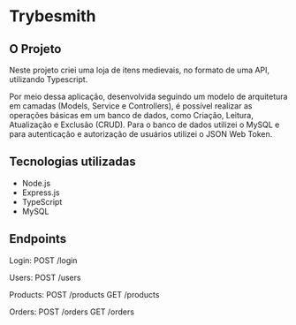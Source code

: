 # Trybesmith #

## O Projeto ##

Neste projeto criei uma loja de itens medievais, no formato de uma API, utilizando Typescript.

Por meio dessa aplicação, desenvolvida seguindo um modelo de arquitetura em camadas (Models, Service e Controllers), é possível realizar as operações básicas em um banco de dados, como Criação, Leitura, Atualização e Exclusão (CRUD). Para o banco de dados utilizei o MySQL e para autenticação e autorização de usuários utilizei o JSON Web Token.


## Tecnologias utilizadas ##
- Node.js
- Express.js
- TypeScript
- MySQL


## Endpoints ##

Login:
POST /login

Users:
POST /users

Products: 
POST /products
GET /products

Orders:
POST /orders
GET /orders
